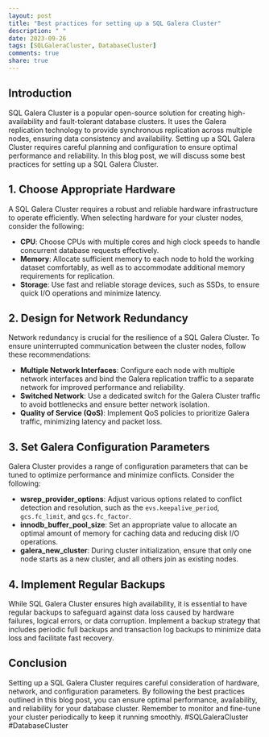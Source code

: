 ```yaml
---
layout: post
title: "Best practices for setting up a SQL Galera Cluster"
description: " "
date: 2023-09-26
tags: [SQLGaleraCluster, DatabaseCluster]
comments: true
share: true
---
```


## Introduction

SQL Galera Cluster is a popular open-source solution for creating high-availability and fault-tolerant database clusters. It uses the Galera replication technology to provide synchronous replication across multiple nodes, ensuring data consistency and availability. Setting up a SQL Galera Cluster requires careful planning and configuration to ensure optimal performance and reliability. In this blog post, we will discuss some best practices for setting up a SQL Galera Cluster.

## 1. Choose Appropriate Hardware

A SQL Galera Cluster requires a robust and reliable hardware infrastructure to operate efficiently. When selecting hardware for your cluster nodes, consider the following:

- **CPU**: Choose CPUs with multiple cores and high clock speeds to handle concurrent database requests effectively.
- **Memory**: Allocate sufficient memory to each node to hold the working dataset comfortably, as well as to accommodate additional memory requirements for replication.
- **Storage**: Use fast and reliable storage devices, such as SSDs, to ensure quick I/O operations and minimize latency.

## 2. Design for Network Redundancy

Network redundancy is crucial for the resilience of a SQL Galera Cluster. To ensure uninterrupted communication between the cluster nodes, follow these recommendations:

- **Multiple Network Interfaces**: Configure each node with multiple network interfaces and bind the Galera replication traffic to a separate network for improved performance and reliability.
- **Switched Network**: Use a dedicated switch for the Galera Cluster traffic to avoid bottlenecks and ensure better network isolation.
- **Quality of Service (QoS)**: Implement QoS policies to prioritize Galera traffic, minimizing latency and packet loss.

## 3. Set Galera Configuration Parameters

Galera Cluster provides a range of configuration parameters that can be tuned to optimize performance and minimize conflicts. Consider the following:

- **wsrep_provider_options**: Adjust various options related to conflict detection and resolution, such as the `evs.keepalive_period`, `gcs.fc_limit`, and `gcs.fc_factor`.
- **innodb_buffer_pool_size**: Set an appropriate value to allocate an optimal amount of memory for caching data and reducing disk I/O operations.
- **galera_new_cluster**: During cluster initialization, ensure that only one node starts as a new cluster, and all others join as existing nodes.

## 4. Implement Regular Backups

While SQL Galera Cluster ensures high availability, it is essential to have regular backups to safeguard against data loss caused by hardware failures, logical errors, or data corruption. Implement a backup strategy that includes periodic full backups and transaction log backups to minimize data loss and facilitate fast recovery.

## Conclusion

Setting up a SQL Galera Cluster requires careful consideration of hardware, network, and configuration parameters. By following the best practices outlined in this blog post, you can ensure optimal performance, availability, and reliability for your database cluster. Remember to monitor and fine-tune your cluster periodically to keep it running smoothly. #SQLGaleraCluster #DatabaseCluster